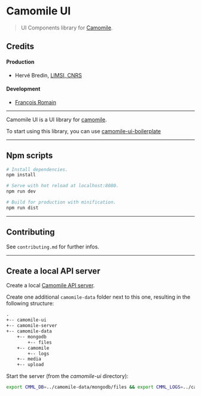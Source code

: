 # Camomile UI

> UI Components library for [Camomile](http://camomile-project.github.io/).

## Credits

#### Production

* Hervé Bredin, [LIMSI, CNRS](https://www.limsi.fr)

#### Development

* [François Romain](http://francoisromain.com)

---

Camomile UI is a UI library for [camomile](https://github.com/camomile-project).

To start using this library, you can use
[camomile-ui-boilerplate](https://github.com/francoisromain/camomile-ui-boilerplate)

---

## Npm scripts

```bash
# Install dependencies.
npm install

# Serve with hot reload at localhost:8080.
npm run dev

# Build for production with minification.
npm run dist
```

---

## Contributing

See `contributing.md` for further infos.

---

## Create a local API server

Create a local
[Camomile API server](https://github.com/camomile-project/camomile-server).

Create one additional `camomile-data` folder next to this one, resulting in the
following structure:

```txt
.
+-- camomile-ui
+-- camomile-server
+-- camomile-data
    +-- mongodb
        +-- files
    +-- camomile
        +-- logs
    +-- media
    +-- upload
```

Start the server (from the _camomile-ui_ directory):

```bash
export CMML_DB=../camomile-data/mongodb/files && export CMML_LOGS=../camomile-data/camomile/logs && export CMML_MEDIA=../camomile-data/media && export CMML_UPLOAD=../camomile-data/upload && export CMML_PORT=3000 && export CMML_PASSWORD=roO7p4s5wOrD && docker-compose -f ../camomile-server/docker-compose.dev.yml up --build -d
```
